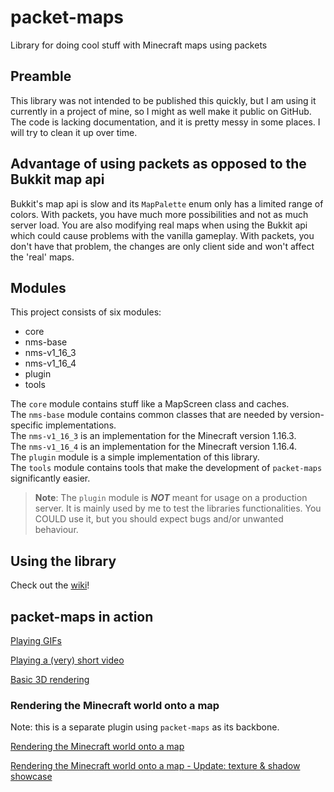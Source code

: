# packet-maps

Library for doing cool stuff with Minecraft maps using packets

## Preamble

This library was not intended to be published this quickly, but I am using it currently in a project of mine, so I might as well make it public on
GitHub. The code is lacking documentation, and it is pretty messy in some places. I will try to clean it up over time.

## Advantage of using packets as opposed to the Bukkit map api

Bukkit's map api is slow and its `MapPalette` enum only has a limited range of colors. With packets, you have much more possibilities and not as much
server load. You are also modifying real maps when using the Bukkit api which could cause problems with the vanilla gameplay. With packets, you don't
have that problem, the changes are only client side and won't affect the 'real' maps.

## Modules

This project consists of six modules:

- core
- nms-base
- nms-v1_16_3
- nms-v1_16_4
- plugin
- tools

The `core` module contains stuff like a MapScreen class and caches.\
The `nms-base` module contains common classes that are needed by version-specific implementations.\
The `nms-v1_16_3` is an implementation for the Minecraft version 1.16.3.\
The `nms-v1_16_4` is an implementation for the Minecraft version 1.16.4.\
The `plugin` module is a simple implementation of this library.\
The `tools` module contains tools that make the development of `packet-maps` significantly easier.

> **Note**: The `plugin` module is ***NOT*** meant for usage on a production server. It is mainly used by me to test the libraries functionalities. You COULD use it, but you should expect bugs and/or unwanted behaviour.

## Using the library

Check out the [wiki](https://github.com/cerus/packet-maps/wiki)!

## packet-maps in action

[Playing GIFs](https://www.youtube.com/watch?v=tvmkfxCtFQc)

[Playing a (very) short video](https://www.youtube.com/watch?v=kwjzMHfWp38)

[Basic 3D rendering](https://www.youtube.com/watch?v=MSdLTMkaQ5Q)

### Rendering the Minecraft world onto a map

Note: this is a separate plugin using `packet-maps` as its backbone.

[Rendering the Minecraft world onto a map](https://www.youtube.com/watch?v=AsvD89DS_rI)

[Rendering the Minecraft world onto a map - Update: texture & shadow showcase](https://youtu.be/c1oOKlEkebI)